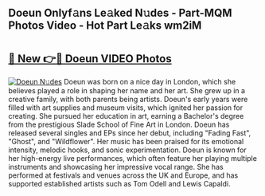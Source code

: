 ## Doeun Onlyf𝚊ns Le𝚊ked N𝚞des - Part-MQM Photos Video - Hot Part Le𝚊ks wm2iM

# <h2><a href="http://ab95296.deff.icu/?id=Doeun">🔗 New 👉🔴 Doeun VIDEO Photos</a></h2>

[![Doeun N𝚞des](https://i.imgur.com/rIISA9y.gif)](http://ab95296.deff.icu/?id=Doeun)
Doeun was born on a nice day in London, which she believes played a role in shaping her name and her art. She grew up in a creative family, with both parents being artists. Doeun's early years were filled with art supplies and museum visits, which ignited her passion for creating. She pursued her education in art, earning a Bachelor's degree from the prestigious Slade School of Fine Art in London. Doeun has released several singles and EPs since her debut, including "Fading Fast", "Ghost", and "Wildflower". Her music has been praised for its emotional intensity, melodic hooks, and sonic experimentation. Doeun is known for her high-energy live performances, which often feature her playing multiple instruments and showcasing her impressive vocal range. She has performed at festivals and venues across the UK and Europe, and has supported established artists such as Tom Odell and Lewis Capaldi.
